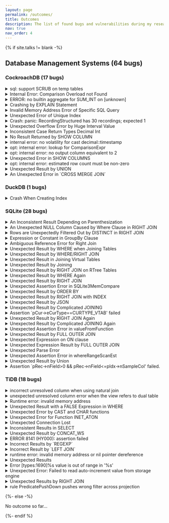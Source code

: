 ```yaml
---
layout: page
permalink: /outcomes/
title: Outcomes
description: The list of found bugs and vulnerabilities during my research.
nav: true
nav_order: 4
---
```


<!-- pages/talks.md -->
<div class="talks">
{% if site.talks != blank -%} 
<h2>Database Management Systems (64 bugs)</h2>
<h3>CockroachDB (17 bugs)</h3>
<details>
<summary>sql: support SCRUB on temp tables</summary>
Status: confirmed<br />
Link: <a href="https://github.com/cockroachdb/cockroach/issues/83770">https://github.com/cockroachdb/cockroach/issues/83770</a> <br />
</details>
<details>
<summary>Internal Error: Comparison Overload not Found</summary>
Status: confirmed<br />
Link: <a href="https://github.com/cockroachdb/cockroach/issues/83792">https://github.com/cockroachdb/cockroach/issues/83792</a> <br />
</details>
<details>
<summary>ERROR: no builtin aggregate for SUM_INT on [unknown]</summary>
Status: confirmed<br />
Link: <a href="https://github.com/cockroachdb/cockroach/issues/83874">https://github.com/cockroachdb/cockroach/issues/83874</a> <br />
</details>
<details>
<summary>Crashing by EXPLAIN Statement</summary>
Status: unconfirmed<br />
Link: <a href="https://github.com/cockroachdb/cockroach/issues/83965">https://github.com/cockroachdb/cockroach/issues/83965</a> <br />
</details>
<details>
<summary>Invalid Memory Address Error of Specific SQL Query</summary>
Status: unconfirmed<br />
Link: <a href="https://github.com/cockroachdb/cockroach/issues/83973">https://github.com/cockroachdb/cockroach/issues/83973</a> <br />
</details>
<details>
<summary>Unexpected Error of Unique Index</summary>
Status: unconfirmed<br />
Link: <a href="https://github.com/cockroachdb/cockroach/issues/83976">https://github.com/cockroachdb/cockroach/issues/83976</a> <br />
</details>
<details>
<summary>Crash: panic: RecordingStructured has 30 recordings; expected 1</summary>
Status: unconfirmed<br />
Link: <a href="https://github.com/cockroachdb/cockroach/issues/84056">https://github.com/cockroachdb/cockroach/issues/84056</a> <br />
</details>
<details>
<summary>Unexpected Overflow Error by Huge Interval Value</summary>
Status: unconfirmed<br />
Link: <a href="https://github.com/cockroachdb/cockroach/issues/84154">https://github.com/cockroachdb/cockroach/issues/84154</a> <br />
</details>
<details>
<summary>Inconsistent Case Return Types Decimal Int</summary>
Status: unconfirmed<br />
Link: <a href="https://github.com/cockroachdb/cockroach/issues/85356">https://github.com/cockroachdb/cockroach/issues/85356</a> <br />
</details>
<details>
<summary>No Result Returned by SHOW COLUMN</summary>
Status: unconfirmed<br />
Link: <a href="https://github.com/cockroachdb/cockroach/issues/85388">https://github.com/cockroachdb/cockroach/issues/85388</a> <br />
</details>
<details>
<summary>internal error: no volatility for cast decimal::timestamp</summary>
Status: unconfirmed<br />
Link: <a href="https://github.com/cockroachdb/cockroach/issues/85389">https://github.com/cockroachdb/cockroach/issues/85389</a> <br />
</details>
<details>
<summary>opt: internal error: lookup for ComparisonExpr</summary>
Status: unconfirmed<br />
Link: <a href="https://github.com/cockroachdb/cockroach/issues/85390">https://github.com/cockroachdb/cockroach/issues/85390</a> <br />
</details>
<details>
<summary>opt: internal error: no output column equivalent to 2</summary>
Status: unconfirmed<br />
Link: <a href="https://github.com/cockroachdb/cockroach/issues/85393">https://github.com/cockroachdb/cockroach/issues/85393</a> <br />
</details>
<details>
<summary>Unexpected Error in SHOW COLUMNS</summary>
Status: unconfirmed<br />
Link: <a href="https://github.com/cockroachdb/cockroach/issues/85394">https://github.com/cockroachdb/cockroach/issues/85394</a> <br />
</details>
<details>
<summary>opt: internal error: estimated row count must be non-zero </summary>
Status: unconfirmed<br />
Link: <a href="https://github.com/cockroachdb/cockroach/issues/85499">https://github.com/cockroachdb/cockroach/issues/85499</a> <br />
</details>
<details>
<summary>Unexpected Result by UNION</summary>
Status: unconfirmed<br />
Link: <a href="https://github.com/cockroachdb/cockroach/issues/85502">https://github.com/cockroachdb/cockroach/issues/85502</a> <br />
</details>
<details>
<summary>An Unexpected Error in `CROSS MERGE JOIN`</summary>
Status: unconfirmed<br />
Link: <a href="https://github.com/cockroachdb/cockroach/issues/88104">https://github.com/cockroachdb/cockroach/issues/88104</a> <br />
</details>
<h3>DuckDB (1 bugs)</h3>
<details>
<summary>Crash When Creating Index</summary>
Status: unconfirmed<br />
Link: <a href="https://github.com/duckdb/duckdb/issues/4976">https://github.com/duckdb/duckdb/issues/4976</a> <br />
</details>
<h3>SQLite (28 bugs)</h3>
<details>
<summary>An Inconsistent Result Depending on Parenthesization</summary>
Status: fixed<br />
Link: <a href="https://sqlite.org/forum/forumpost/af3d07f908">https://sqlite.org/forum/forumpost/af3d07f908</a> <br />
</details>
<details>
<summary>An Unexpected NULL Column Caused by Where Clause in RIGHT JOIN</summary>
Status: fixed<br />
Link: <a href="https://sqlite.org/forum/forumpost/41cc3851d8">https://sqlite.org/forum/forumpost/41cc3851d8</a> <br />
</details>
<details>
<summary>Rows are Unexpectedly Filtered Out by DISTINCT in RIGHT JOIN</summary>
Status: fixed<br />
Link: <a href="https://sqlite.org/forum/forumpost/c06b10ad7e">https://sqlite.org/forum/forumpost/c06b10ad7e</a> <br />
</details>
<details>
<summary>Expression or Constant in GroupBy Clause</summary>
Status: fixed<br />
Link: <a href="https://sqlite.org/forum/forumpost/2458c5dea2">https://sqlite.org/forum/forumpost/2458c5dea2</a> <br />
</details>
<details>
<summary>Ambiguous Reference Error for Right Join</summary>
Status: confirmed<br />
Link: <a href="https://sqlite.org/forum/forumpost/e90a8e6e6f">https://sqlite.org/forum/forumpost/e90a8e6e6f</a> <br />
</details>
<details>
<summary>Unexpected Result by WHERE when Joining Tables</summary>
Status: fixed<br />
Link: <a href="https://sqlite.org/forum/forumpost/687b0bf563">https://sqlite.org/forum/forumpost/687b0bf563</a> <br />
</details>
<details>
<summary>Unexpected Result by WHERE/RIGHT JOIN</summary>
Status: fixed<br />
Link: <a href="https://sqlite.org/forum/forumpost/5cfe08eed6">https://sqlite.org/forum/forumpost/5cfe08eed6</a> <br />
</details>
<details>
<summary>Unexpected Result in Joining Virtual Tables</summary>
Status: fixed<br />
Link: <a href="https://sqlite.org/forum/forumpost/3902c7b833">https://sqlite.org/forum/forumpost/3902c7b833</a> <br />
</details>
<details>
<summary>Unexpected Result by Joining</summary>
Status: fixed<br />
Link: <a href="https://sqlite.org/forum/forumpost/c2554d560b">https://sqlite.org/forum/forumpost/c2554d560b</a> <br />
</details>
<details>
<summary>Unexpected Result by RIGHT JOIN on RTree Tables</summary>
Status: fixed<br />
Link: <a href="https://sqlite.org/forum/forumpost/087de2d9ec">https://sqlite.org/forum/forumpost/087de2d9ec</a> <br />
</details>
<details>
<summary>Unexpected Result by WHERE Again</summary>
Status: fixed<br />
Link: <a href="https://sqlite.org/forum/forumpost/de16c4abe2">https://sqlite.org/forum/forumpost/de16c4abe2</a> <br />
</details>
<details>
<summary>Unexpected Result by RIGHT JOIN</summary>
Status: fixed<br />
Link: <a href="https://sqlite.org/forum/forumpost/206d99a16d">https://sqlite.org/forum/forumpost/206d99a16d</a> <br />
</details>
<details>
<summary>Unexpected Assertion Error in SQLite3MemCompare</summary>
Status: fixed<br />
Link: <a href="https://sqlite.org/forum/forumpost/800eecf5e6">https://sqlite.org/forum/forumpost/800eecf5e6</a> <br />
</details>
<details>
<summary>Unexpected Result by ORDER BY</summary>
Status: fixed<br />
Link: <a href="https://sqlite.org/forum/forumpost/323f86cc30">https://sqlite.org/forum/forumpost/323f86cc30</a> <br />
</details>
<details>
<summary>Unexpected Result by RIGHT JOIN with INDEX</summary>
Status: fixed<br />
Link: <a href="https://sqlite.org/forum/forumpost/c4676c4956">https://sqlite.org/forum/forumpost/c4676c4956</a> <br />
</details>
<details>
<summary>Unexpected Result by JSON</summary>
Status: fixed<br />
Link: <a href="https://sqlite.org/forum/forumpost/3d9caa45cb">https://sqlite.org/forum/forumpost/3d9caa45cb</a> <br />
</details>
<details>
<summary>Unexpected Result by Complicated JOINING</summary>
Status: unconfirmed<br />
Link: <a href="https://sqlite.org/forum/forumpost/eeb8173cf8">https://sqlite.org/forum/forumpost/eeb8173cf8</a> <br />
</details>
<details>
<summary>Assertion `pCur->eCurType==CURTYPE_VTAB' failed</summary>
Status: fixed<br />
Link: <a href="https://sqlite.org/forum/forumpost/dafe0500b0">https://sqlite.org/forum/forumpost/dafe0500b0</a> <br />
</details>
<details>
<summary>Unexpected Result by RIGHT JOIN Again</summary>
Status: fixed<br />
Link: <a href="https://sqlite.org/forum/forumpost/51e6959f61">https://sqlite.org/forum/forumpost/51e6959f61</a> <br />
</details>
<details>
<summary>Unexpected Result by Complicated JOINING Again</summary>
Status: fixed<br />
Link: <a href="https://sqlite.org/forum/forumpost/b40696f501">https://sqlite.org/forum/forumpost/b40696f501</a> <br />
</details>
<details>
<summary>Unexpected Assertion Error in valueFromFunction</summary>
Status: unconfirmed<br />
Link: <a href="https://sqlite.org/forum/forumpost/e3243e07e8">https://sqlite.org/forum/forumpost/e3243e07e8</a> <br />
</details>
<details>
<summary>Unexpected Result by FULL OUTER JOIN</summary>
Status: fixed<br />
Link: <a href="https://sqlite.org/forum/forumpost/5610c17c3d">https://sqlite.org/forum/forumpost/5610c17c3d</a> <br />
</details>
<details>
<summary>Unexpected Expression on ON clause</summary>
Status: fixed<br />
Link: <a href="https://sqlite.org/forum/forumpost/57bdf2217d">https://sqlite.org/forum/forumpost/57bdf2217d</a> <br />
</details>
<details>
<summary>Unexpected Expression Result by FULL OUTER JOIN</summary>
Status: fixed<br />
Link: <a href="https://sqlite.org/forum/forumpost/6650cd40b5">https://sqlite.org/forum/forumpost/6650cd40b5</a> <br />
</details>
<details>
<summary>Unexpected Parse Error</summary>
Status: fixed<br />
Link: <a href="https://sqlite.org/forum/forumpost/1a7fea4651">https://sqlite.org/forum/forumpost/1a7fea4651</a> <br />
</details>
<details>
<summary>Unexpected Assertion Error in whereRangeScanEst</summary>
Status: fixed<br />
Link: <a href="https://sqlite.org/forum/forumpost/c3496cf6b1">https://sqlite.org/forum/forumpost/c3496cf6b1</a> <br />
</details>
<details>
<summary>Unexpected Result by Union</summary>
Status: unconfirmed<br />
Link: <a href="https://sqlite.org/forum/forumpost/174afeae57">https://sqlite.org/forum/forumpost/174afeae57</a> <br />
</details>
<details>
<summary>Assertion `pRec->nField>0 && pRec->nField<=pIdx->nSampleCol' failed.</summary>
Status: unconfirmed<br />
Link: <a href="https://sqlite.org/forum/forumpost/3607259d3c">https://sqlite.org/forum/forumpost/3607259d3c</a> <br />
</details>
<h3>TiDB (18 bugs)</h3>
<details>
<summary>incorrect unresolved column when using natural join</summary>
Status: confirmed<br />
Link: <a href="https://github.com/pingcap/tidb/issues/35522">https://github.com/pingcap/tidb/issues/35522</a> <br />
</details>
<details>
<summary>unexpected unresolved column error when the view refers to dual table</summary>
Status: fixed<br />
Link: <a href="https://github.com/pingcap/tidb/issues/35527">https://github.com/pingcap/tidb/issues/35527</a> <br />
</details>
<details>
<summary>Runtime error: invalid memory address</summary>
Status: confirmed<br />
Link: <a href="https://github.com/pingcap/tidb/issues/35623">https://github.com/pingcap/tidb/issues/35623</a> <br />
</details>
<details>
<summary>Unexpected Result with a FALSE Expression in WHERE</summary>
Status: confirmed<br />
Link: <a href="https://github.com/pingcap/tidb/issues/35645">https://github.com/pingcap/tidb/issues/35645</a> <br />
</details>
<details>
<summary>Unexpected Error by CAST and CHAR functions</summary>
Status: confirmed<br />
Link: <a href="https://github.com/pingcap/tidb/issues/35652">https://github.com/pingcap/tidb/issues/35652</a> <br />
</details>
<details>
<summary>Unexpected Error for Function INET_ATON</summary>
Status: confirmed<br />
Link: <a href="https://github.com/pingcap/tidb/issues/35677">https://github.com/pingcap/tidb/issues/35677</a> <br />
</details>
<details>
<summary>Unexpected Connection Lost</summary>
Status: confirmed<br />
Link: <a href="https://github.com/pingcap/tidb/issues/35678">https://github.com/pingcap/tidb/issues/35678</a> <br />
</details>
<details>
<summary>Inconsistent Results in SELECT</summary>
Status: unconfirmed<br />
Link: <a href="https://github.com/pingcap/tidb/issues/36853">https://github.com/pingcap/tidb/issues/36853</a> <br />
</details>
<details>
<summary>Unexpected Result by CONCAT_WS</summary>
Status: unconfirmed<br />
Link: <a href="https://github.com/pingcap/tidb/issues/36888">https://github.com/pingcap/tidb/issues/36888</a> <br />
</details>
<details>
<summary>ERROR 8141 (HY000): assertion failed</summary>
Status: unconfirmed<br />
Link: <a href="https://github.com/pingcap/tidb/issues/38295">https://github.com/pingcap/tidb/issues/38295</a> <br />
</details>
<details>
<summary>Incorrect Results by `REGEXP`</summary>
Status: unconfirmed<br />
Link: <a href="https://github.com/pingcap/tidb/issues/38303">https://github.com/pingcap/tidb/issues/38303</a> <br />
</details>
<details>
<summary>Incorrect Result by `LEFT JOIN`</summary>
Status: unconfirmed<br />
Link: <a href="https://github.com/pingcap/tidb/issues/38304">https://github.com/pingcap/tidb/issues/38304</a> <br />
</details>
<details>
<summary>runtime error: invalid memory address or nil pointer dereference</summary>
Status: unconfirmed<br />
Link: <a href="https://github.com/pingcap/tidb/issues/38305">https://github.com/pingcap/tidb/issues/38305</a> <br />
</details>
<details>
<summary>Unexpected Results</summary>
Status: unconfirmed<br />
Link: <a href="https://github.com/pingcap/tidb/issues/38310">https://github.com/pingcap/tidb/issues/38310</a> <br />
</details>
<details>
<summary>Error [types:1690]%s value is out of range in '%s'</summary>
Status: unconfirmed<br />
Link: <a href="https://github.com/pingcap/tidb/issues/38352">https://github.com/pingcap/tidb/issues/38352</a> <br />
</details>
<details>
<summary>Unexpected Error: Failed to read auto-increment value from storage engine</summary>
Status: unconfirmed<br />
Link: <a href="https://github.com/pingcap/tidb/issues/38483">https://github.com/pingcap/tidb/issues/38483</a> <br />
</details>
<details>
<summary>Unexpected Results by RIGHT JOIN</summary>
Status: unconfirmed<br />
Link: <a href="https://github.com/pingcap/tidb/issues/38654">https://github.com/pingcap/tidb/issues/38654</a> <br />
</details>
<details>
<summary>rule PredicatePushDown pushes wrong filter across projection</summary>
Status: unconfirmed<br />
Link: <a href="https://github.com/pingcap/tidb/issues/38736">https://github.com/pingcap/tidb/issues/38736</a> <br />
</details>

{%- else -%} 
<p>No outcome so far...</p>
{%- endif %} 
</div>